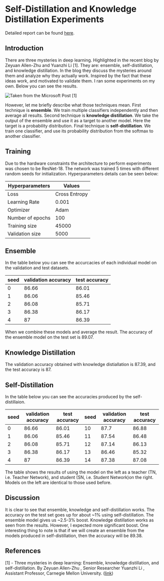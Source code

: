# Self-Distillation and Knowledge Distillation Experiments

Detailed report can be found [here](https://wandb.ai/mrpositron/cifar10_sd/reports/Self-Distillation-and-Knowledge-Distillation-Experiments--VmlldzoxNTEwOTQ0).

## Introduction

There are three mysteries in deep learning. Highlighted in the recent blog by Zeyuan Allen-Zhu and Yuanzhi Li [1]. They are: ensemble, self-distillation, and knowledge distillation. In the blog they discuss the mysteries around them and analyze why they actually work. Inspired by the fact that these ideas work, and motivated to validate them. I ran some experiments on my own. Below you can see the results. 

![Taken from the Microsoft Post [1]](./mf.gif)

However, let me briefly describe what those techniques mean. First technique is **ensemble**. We train multiple classifiers independently and then average all results. Second technique is **knowledge distillation**. We take the output of the ensemble and use it as a target to another model. Here the target is a probability distribution. Final technique is **self-distillation**. We train one classifier, and use its probability distribution from the softmax to another classifier.

## Training

Due to the hardware constraints the architecture to perform experiments was chosen to be ResNet-18. The network was trained 5 times with different random seeds for initialization. Hyperparameters details can be seen below:

| Hyperparameters  | Values        |
|------------------|---------------|
| Loss             | Cross Entropy |
| Learning Rate    | 0.001         |
| Optimizer        | Adam          |
| Number of epochs | 100           |
| Training size    | 45000         |
| Validation size  | 5000          |


## Ensemble

In the table below you can see the accurcacies of each individual model on the validation and test datasets.

| seed | validation accuracy | test accuracy |
|------|---------------------|---------------|
| 0    |               86.66 |         86.01 |
| 1    |               86.06 |         85.46 |
| 2    |               86.08 |         85.71 |
| 3    |               86.38 |         86.17 |
| 4    |                  87 |         86.39 |

When we combine these models and average the result. The accuracy of the ensemble model on the test set is 89.07.

## Knowledge Distillation

The validation accuracy obtained with knowledge distiallation is 87.39, and the test accuracy is 87.

## Self-Distillation

In the table below you can see the accuracies produced by the self-distillaion.

| seed | validation accuracy | test accuracy | seed | validation accuracy | test accuracy |
|------|---------------------|---------------|------|---------------------|---------------|
| 0    |               86.66 |         86.01 | 10   |                87.7 |         86.88 |
| 1    |               86.06 |         85.46 | 11   |               87.54 |         86.48 |
| 2    |               86.08 |         85.71 | 12   |               87.14 |         86.13 |
| 3    |               86.38 |         86.17 | 13   |               86.46 |         85.32 |
| 4    |                  87 |         86.39 | 14   |               87.38 |         87.08 |

The table shows the results of using the model on the left as a teacher (TN, i.e. Teacher Network), and student (SN, i.e. Student Network)on the right. Models on the left are identical to those used before.

## Discussion

It is clear to see that ensemble, knowledge and self-distillation works. The accuracy on the test set goes up for about ~1% using self-distillation. The ensemble model gives us ~2.5-3% boost.
Knowledge distillation works as seen from the results. However, I expected more significant boost. One interesting thing to note is that if we will create an ensemble from the models produced in self-distillation, then the accuracy will be 89.38.



## References

[1] - Three mysteries in deep learning: Ensemble, knowledge distillation, and self-distillation. By Zeyuan Allen-Zhu , Senior Researcher  Yuanzhi Li , Assistant Professor, Carnegie Mellon University. ([link](https://www.microsoft.com/en-us/research/blog/three-mysteries-in-deep-learning-ensemble-knowledge-distillation-and-self-distillation/))

